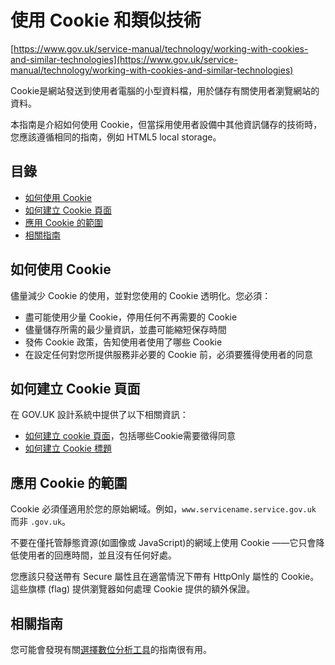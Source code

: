 # 使用 Cookie 和類似技術

[https://www.gov.uk/service-manual/technology/working-with-cookies-and-similar-technologies](https://www.gov.uk/service-manual/technology/working-with-cookies-and-similar-technologies)

Cookie是網站發送到使用者電腦的小型資料檔，用於儲存有關使用者瀏覽網站的資料。

本指南是介紹如何使用 Cookie，但當採用使用者設備中其他資訊儲存的技術時，您應該遵循相同的指南，例如 HTML5 local storage。

## 目錄

 - [如何使用 Cookie](#如何使用-cookie)
 - [如何建立 Cookie 頁面](#如何建立-cookie-頁面)
 - [應用 Cookie 的範圍](#應用-cookie-的範圍)
 - [相關指南](#相關指南)

## 如何使用 Cookie

儘量減少 Cookie 的使用，並對您使用的 Cookie 透明化。您必須：

- 盡可能使用少量 Cookie，停用任何不再需要的 Cookie
- 儘量儲存所需的最少量資訊，並盡可能縮短保存時間
- 發佈 Cookie 政策，告知使用者使用了哪些 Cookie
- 在設定任何對您所提供服務非必要的 Cookie 前，必須要獲得使用者的同意

## 如何建立 Cookie 頁面

在 GOV.UK 設計系統中提供了以下相關資訊：

- [如何建立 cookie 頁面](https://design-system.service.gov.uk/patterns/cookies-page/)，包括哪些Cookie需要徵得同意
- [如何建立 Cookie 標題](https://design-system.service.gov.uk/components/cookie-banner)

## 應用 Cookie 的範圍

Cookie 必須僅適用於您的原始網域。例如，`www.servicename.service.gov.uk` 而非 `.gov.uk`。

不要在僅托管靜態資源(如圖像或 JavaScript)的網域上使用 Cookie ——它只會降低使用者的回應時間，並且沒有任何好處。

您應該只發送帶有 Secure 屬性且在適當情況下帶有 HttpOnly 屬性的 Cookie。這些旗標 (flag) 提供瀏覽器如何處理 Cookie 提供的額外保證。

## 相關指南

您可能會發現有關[選擇數位分析工具](https://www.gov.uk/service-manual/measuring-success/choosing-digital-analytics-tools)的指南很有用。
